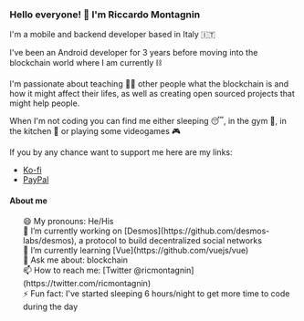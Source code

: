 ### Hello everyone! 👋 I'm Riccardo Montagnin
I'm a mobile and backend developer based in Italy 🇮🇹 

I've been an Android developer for 3 years before moving into the blockchain world where I am currently ⛓️

I'm passionate about teaching 🧑‍🏫 other people what the blockchain is and how it might affect their lifes, as well as creating open sourced projects that might help people.

When I'm not coding you can find me either sleeping 😴, in the gym 💪, in the kitchen 🍳 or playing some videogames 🎮

If you by any chance want to support me here are my links: 

- [Ko-fi](https://ko-fi.com/riccardomontagnin)
- [PayPal](https://paypal.me/riccardomontagnin)

#### About me 
<ul style="list-style-type: none">
  <li> 😄 My pronouns: He/His </li>
  <li> 🔭 I’m currently working on [Desmos](https://github.com/desmos-labs/desmos), a protocol to build decentralized social networks </li>
  <li> 🌱 I’m currently learning [Vue](https://github.com/vuejs/vue) </li>
  <li> 💬 Ask me about: blockchain </li>
  <li> 📫 How to reach me: [Twitter @ricmontagnin](https://twitter.com/ricmontagnin) </li>
  <li> ⚡ Fun fact: I've started sleeping 6 hours/night to get more time to code during the day </li>
</ul>
